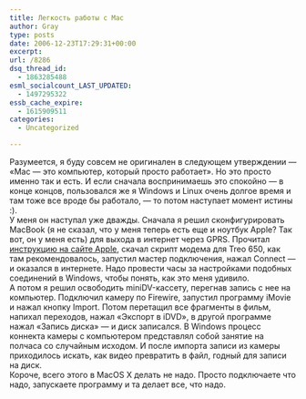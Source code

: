 ```yaml
---
title: Легкость работы с Mac
author: Gray
type: posts
date: 2006-12-23T17:29:31+00:00
excerpt:
url: /8286
dsq_thread_id:
  - 1863285488
esml_socialcount_LAST_UPDATED:
  - 1497295322
essb_cache_expire:
  - 1615909511
categories:
  - Uncategorized

---
```








Разумеется, я буду совсем не оригинален в следующем утверждении &#8212; &#171;Mac &#8212; это компьютер, который просто работает&#187;. Но это просто именно так и есть. И если сначала воспринимаешь это спокойно &#8212; в конце концов, пользовался же я Windows и Linux очень долгое время и там тоже все вроде бы работало, &#8212; то потом наступает момент истины :).  
У меня он наступал уже дважды. Сначала я решил сконфигурировать MacBook (я не сказал, что у меня теперь есть еще и ноутбук Apple? Так вот, он у меня есть) для выхода в интернет через GPRS. Прочитал <a href="http://www.apple.com.ua/support/internet/gprs_sample.html" target="_blank">инструкцию на сайте Apple</a>, скачал скрипт модема для Treo 650, как там рекомендовалось, запустил мастер подключения, нажал Connect &#8212; и оказался в интернете. Надо провести часы за настройками подобных соединений в Windows, чтобы понять, как это меня удивило.  
А потом я решил освободить miniDV-кассету, перегнав запись с нее на компьютер. Подключил камеру по Firewire, запустил программу iMovie и нажал кнопку Import. Потом перетащил все фрагменты в фильм, напихал переходов, нажал &#171;Экспорт в iDVD&#187;, в другой программе нажал &#171;Запись диска&#187; &#8212; и диск записался. В Windows процесс коннекта камеры с компьютером представлял собой занятие на полчаса со случайным исходом. И после импорта записи из камеры приходилось искать, как видео превратить в файл, годный для записи на диск.  
Короче, всего этого в MacOS X делать не надо. Просто подключаете что надо, запускаете программу и та делает все, что надо.